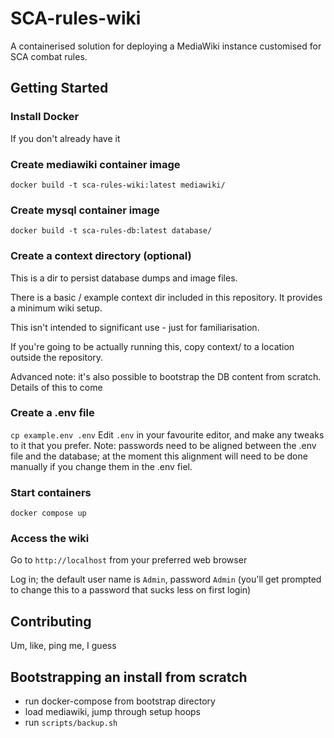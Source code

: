 # SCA-rules-wiki
A containerised solution for deploying a MediaWiki instance customised for SCA combat rules.

## Getting Started
### Install Docker
If you don't already have it

### Create mediawiki container image
```docker build -t sca-rules-wiki:latest mediawiki/```

### Create mysql container image
```docker build -t sca-rules-db:latest database/```

### Create a context directory (optional)
This is a dir to persist database dumps and image files.

There is a basic / example context dir included in this repository. It provides a minimum wiki setup.

This isn't intended to significant use - just for familiarisation. 

If you're going to be actually running this, copy context/ to a location outside the repository. 

Advanced note: it's also possible to bootstrap the DB content from scratch. Details of this to come

### Create a .env file
```cp example.env .env```
Edit ```.env``` in your favourite editor, and make any tweaks to it that you prefer. 
Note: passwords need to be aligned between the .env file and the database; at the moment this alignment will need to be done manually if you change them in the .env fiel.

### Start containers
``` docker compose up ```

### Access the wiki
Go to ```http://localhost``` from your preferred web browser

Log in; the default user name is ```Admin```, password ```Admin``` (you'll get prompted to change this to a password that sucks less on first login)

## Contributing
Um, like, ping me, I guess


## Bootstrapping an install from scratch
- run docker-compose from bootstrap directory
- load mediawiki, jump through setup hoops
- run ```scripts/backup.sh```